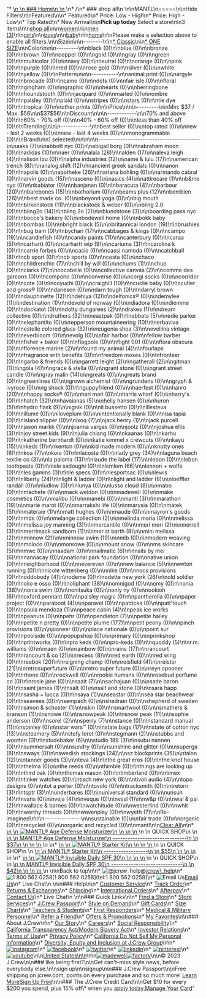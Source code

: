 "*   [\n    \n    ### Home\n    \n    ](/)\n*   /\n*   ### shop all\n    \n\nMANTL\n=====\n\nHide Filters\n\nFeatured\n\n*   Featured\n*   Price: Low - High\n*   Price: High - Low\n*   Top Rated\n*   New Arrival\n\n**Pick up today** Select a store\n\n3 items\n\n[shop all](/all/?crawl=no)\n\n[women](/all/womens?crawl=no)\n\n[men (3)](/all/mens?crawl=no)\n\n[girls](/all/girls?crawl=no)\n\n[boys](/all/boys?crawl=no)\n\n[baby](/all/baby?crawl=no)\n\n[home](/all/home?crawl=no)\n\nPlease make a selection above to enable all filters.\n\nSize\n\n\n--------\n\n[*   Classic](/all/?brand=MANTL&crawl=no&fit=Classic)\n\n[*   ONE SIZE](/all/?brand=MANTL&crawl=no&size=ONE%20SIZE)\n\nColor\n\n\n---------\n\nblack (0)\n\nblue (0)\n\nbronze (0)\n\nbrown (0)\n\ncopper (0)\n\ngold (0)\n\ngray (0)\n\ngreen (0)\n\nmulticolor (0)\n\nnavy (0)\n\nneutral (0)\n\norange (0)\n\npink (0)\n\npurple (0)\n\nred (0)\n\nrose gold (0)\n\nsilver (0)\n\nwhite (0)\n\nyellow (0)\n\nPattern\n\n\n-----------\n\nanimal print (0)\n\nargyle (0)\n\nbrocade (0)\n\ncamo (0)\n\ndots (0)\n\nfair isle (0)\n\nfloral (0)\n\ngingham (0)\n\ngraphic (0)\n\nhearts (0)\n\nherringbone (0)\n\nhoundstooth (0)\n\njacquard (0)\n\nmarled (0)\n\nombre (0)\n\npaisley (0)\n\nplaid (0)\n\nstripes (0)\n\nstars (0)\n\ntie dye (0)\n\ntropical (0)\n\nother prints (0)\n\nPrice\n\n\n---------\n\nMin: $37 / Max: $56\n\n$37$56\n\nDiscount\n\n\n------------\n\n70% and above (0)\n\n60% - 70% off (0)\n\n40% - 60% off (0)\n\nless than 40% off (0)\n\nTrending\n\n\n------------\n\nbest seller (0)\n\ntop rated (0)\n\nnew - last 2 weeks (0)\n\nnew - last 4 weeks (0)\n\nmonogrammable (0)\n\nBrand\n\n1 selected[](/all/?crawl=no)\n\n\n\n\n-----------------------------------------\n\n[](/all/?brand=AAKS,MANTL&crawl=no)aaks (7)\n\nabbott nyc (0)\n\nabigail borg (0)\n\nabraham moon (0)\n\n[](/all/?brand=ADIDAS,MANTL&crawl=no)adidas (10)\n\naer (0)\n\n[](/all/?brand=ALALA,MANTL&crawl=no)alala (28)\n\n[](/all/?brand=ALDEN,MANTL&crawl=no)alden (17)\n\n[](/all/?brand=ALEXA%20LEIGH,MANTL&crawl=no)alexa leigh (4)\n\nalison lou (0)\n\n[](/all/?brand=ALPHA%20INDUSTRIES,MANTL&crawl=no)alpha industries (12)\n\n[](/all/?brand=AME%20%26%20LULU,MANTL&crawl=no)ame & lulu (17)\n\n[](/all/?brand=AMERICAN%20TRENCH,MANTL&crawl=no)american trench (8)\n\n[](/all/?brand=ANALOG%3ASHIFT,MANTL&crawl=no)analog:shift (12)\n\nancient greek sandals (0)\n\nanon (0)\n\napolis (0)\n\n[](/all/?brand=APOTHEKE,MANTL&crawl=no)apotheke (26)\n\nariana bohling (0)\n\narmando cabral (0)\n\n[](/all/?brand=ARVIN%20GOODS,MANTL&crawl=no)arvin goods (15)\n\nasceno (0)\n\n[](/all/?brand=ASICS,MANTL&crawl=no)asics (4)\n\n[](/all/?brand=ATTIRECARE,MANTL&crawl=no)attirecare (1)\n\nb&me nyc (0)\n\nbabiator (0)\n\nbanjanan (0)\n\n[](/all/?brand=BARACUTA,MANTL&crawl=no)baracuta (4)\n\n[](/all/?brand=BARBOUR,MANTL&crawl=no)barbour (20)\n\n[](/all/?brand=BAREBONES,MANTL&crawl=no)barebones (15)\n\nbathorium (0)\n\n[](/all/?brand=BEAMS%20PLUS,MANTL&crawl=no)beams plus (12)\n\n[](/all/?brand=BEMBIEN,MANTL&crawl=no)bembien (26)\n\nbest made co. (0)\n\nbeyond yoga (0)\n\nbig mouth (0)\n\n[](/all/?brand=Birkenstock,MANTL&crawl=no)birkenstock (11)\n\nblackstock & weber (0)\n\nbling 2.0 (0)\n\n[](/all/?brand=BLING2O,MANTL&crawl=no)bling2o (14)\n\n[](/all/?brand=BLING%202o,MANTL&crawl=no)bling 2o (2)\n\n[](/all/?brand=BLUNDSTONE,MANTL&crawl=no)blundstone (3)\n\nboarding pass nyc (0)\n\nbocce's bakery (0)\n\nbodewell home (0)\n\nbokk baby (0)\n\nbombas (0)\n\n[](/all/?brand=BRIGHT%20BLACK,MANTL&crawl=no)bright black (5)\n\n[](/all/?brand=BRITANNICAL%20LONDON,MANTL&crawl=no)britannical london (19)\n\nbrushies (0)\n\nbug bam (0)\n\n[](/all/?brand=BYCHARI,MANTL&crawl=no)bychari (17)\n\ncabbages & kings (0)\n\n[](/all/?brand=CAMPO,MANTL&crawl=no)campo (19)\n\n[](/all/?brand=CANDLEFISH,MANTL&crawl=no)candlefish (4)\n\n[](/all/?brand=CANDY%20PAINTS,MANTL&crawl=no)candy paints (11)\n\ncanterbury (0)\n\n[](/all/?brand=CARAA,MANTL&crawl=no)caraa (5)\n\ncarhartt (0)\n\n[](/all/?brand=CARHARTT%20WIP,MANTL&crawl=no)carhartt wip (9)\n\n[](/all/?brand=CARIUMA,MANTL&crawl=no)cariuma (3)\n\ncarolina k (0)\n\ncarrie forbes (0)\n\ncasio (0)\n\ncassi namoda (0)\n\n[](/all/?brand=CATCHBALL,MANTL&crawl=no)catchball (8)\n\ncb sport (0)\n\ncb sports (0)\n\ncesta (0)\n\nchaco (0)\n\n[](/all/?brand=CHILDRENCHIC,MANTL&crawl=no)childrenchic (7)\n\nchill by will (0)\n\n[](/all/?brand=CHUMS,MANTL&crawl=no)chums (1)\n\nchup (0)\n\n[](/all/?brand=CLARKS,MANTL&crawl=no)clarks (7)\n\ncocobelle (0)\n\n[](/all/?brand=COLLECTIVE%20CANVAS,MANTL&crawl=no)collective canvas (2)\n\ncomme des garcons (0)\n\ncompono (0)\n\nconverse (0)\n\ncorgi socks (0)\n\ncorridor (0)\n\ncote (0)\n\ncoyuchi (0)\n\n[](/all/?brand=CRAIGHILL,MANTL&crawl=no)craighill (10)\n\ncuclie baby (0)\n\ncutler and gross® (0)\n\ndaneson (0)\n\ndarn tough (0)\n\ndarryl brown (0)\n\n[](/all/?brand=DAUPHINETTE,MANTL&crawl=no)dauphinette (12)\n\n[](/all/?brand=DEHIYA,MANTL&crawl=no)dehiya (12)\n\ndelfonics® (0)\n\n[](/all/?brand=DEMYLEE,MANTL&crawl=no)demylee (1)\n\n[](/all/?brand=DESTINATION,MANTL&crawl=no)destination (1)\n\ndevold of norway (0)\n\ndiadora (0)\n\ndiemme (0)\n\ndockatot (0)\n\n[](/all/?brand=DOTTY%20DUNGAREES,MANTL&crawl=no)dotty dungarees (2)\n\n[](/all/?brand=DRAKES,MANTL&crawl=no)drakes (1)\n\ndream collective (0)\n\n[](/all/?brand=DRUTHERS,MANTL&crawl=no)druthers (32)\n\neastpak (0)\n\n[](/all/?brand=EBBETS,MANTL&crawl=no)ebbets (5)\n\nedie parker (0)\n\nelephantito (0)\n\n[](/all/?brand=EPPERSON%20MOUNTAINEERING,MANTL&crawl=no)epperson mountaineering (10)\n\nerbaviva (0)\n\n[](/all/?brand=ESTELLE%20COLORED%20GLASS,MANTL&crawl=no)estelle colored glass (32)\n\n[](/all/?brand=EUGENIA%20SHEA,MANTL&crawl=no)eugenia shea (3)\n\neveliina vintage (0)\n\neverbloom (0)\n\nevolg (0)\n\nfair harbor (0)\n\nfellow barber (0)\n\nfisher + baker (0)\n\nflagpole (0)\n\nflight 001 (0)\n\nflora obscura (0)\n\n[](/all/?brand=FLORENCE%20MARINE,MANTL&crawl=no)florence marine (2)\n\n[](/all/?brand=FOUND%20MY%20ANIMAL,MANTL&crawl=no)found my animal (4)\n\nfourlaps (0)\n\nfragrance with benefits (0)\n\nfreedom moses (0)\n\nfronteer (0)\n\ngarbo & friends (0)\n\n[](/all/?brand=GARRETT%20LEIGHT,MANTL&crawl=no)garrett leight (2)\n\n[](/all/?brand=GATHERALL,MANTL&crawl=no)gatherall (2)\n\n[](/all/?brand=GITMAN,MANTL&crawl=no)gitman (1)\n\n[](/all/?brand=GOLA,MANTL&crawl=no)gola (4)\n\ngrace & stella (0)\n\ngrant stone (0)\n\ngrant street candle (0)\n\n[](/all/?brand=GRAY%20MALIN,MANTL&crawl=no)gray malin (14)\n\ngreats (0)\n\ngreats brand (0)\n\ngreenlines (0)\n\ngrown alchemist (0)\n\ngrundens (0)\n\ngryph & ivyrose (0)\n\ng shock (0)\n\nguppyfriend (0)\n\nhaerfest (0)\n\n[](/all/?brand=HANRO,MANTL&crawl=no)hanro (20)\n\nhappy socks® (0)\n\nhari mari (0)\n\nharris wharf (0)\n\nharry's (0)\n\n[](/all/?brand=HATCH,MANTL&crawl=no)hatch (32)\n\n[](/all/?brand=HAVAIANAS,MANTL&crawl=no)havaianas (5)\n\nhelly hansen (0)\n\n[](/all/?brand=HURON,MANTL&crawl=no)huron (5)\n\n[](/all/?brand=HYDRO%20FLASK,MANTL&crawl=no)hydro flask (9)\n\nignik (0)\n\nil bussetto (0)\n\nillesteva (0)\n\nillume (0)\n\niloveplum (0)\n\nintentionally blank (0)\n\nisa tapia (0)\n\nisland slipper (0)\n\n[](/all/?brand=IXOQ,MANTL&crawl=no)ixoq (7)\n\n[](/all/?brand=JACK%20HENRY,MANTL&crawl=no)jack henry (1)\n\njack purcell (0)\n\n[](/all/?brand=JASON%20MARKK,MANTL&crawl=no)jason markk (1)\n\n[](/all/?brand=JOANNA%20VARGAS,MANTL&crawl=no)joanna vargas (8)\n\njoolz (0)\n\n[](/all/?brand=JOSHUA%20ELLIS,MANTL&crawl=no)joshua ellis (3)\n\n[](/all/?brand=JOY%20STREET%20KIDS,MANTL&crawl=no)joy street kids (9)\n\n[](/all/?brand=Julia%20Chiang,MANTL&crawl=no)julia chiang (6)\n\nkaanas (0)\n\nkarhu (0)\n\nkatherine bernhardt (0)\n\nkatie kimmel x crewcuts (0)\n\n[](/all/?brand=KAYU,MANTL&crawl=no)kayu (15)\n\n[](/all/?brand=KEDS,MANTL&crawl=no)keds (1)\n\nkenton (0)\n\nkid made modern (0)\n\n[](/all/?brand=KNOTTY%20ONES,MANTL&crawl=no)knotty ones (6)\n\n[](/all/?brand=KOA,MANTL&crawl=no)koa (7)\n\nkoio (0)\n\nlacoste (0)\n\n[](/all/?brand=LADY%20GREY,MANTL&crawl=no)lady grey (34)\n\n[](/all/?brand=LAGUNA%20BEACH%20TEXTILE%20CO,MANTL&crawl=no)laguna beach textile co (3)\n\n[](/all/?brand=LA%20PALOMA,MANTL&crawl=no)la paloma (13)\n\n[](/all/?brand=LAUDE%20THE%20LABEL,MANTL&crawl=no)laude the label (17)\n\nlebon (0)\n\nlebon toothpaste (0)\n\nlele sadoughi (0)\n\n[](/all/?brand=LEMLEM,MANTL&crawl=no)lemlem (66)\n\nlennon + wolfe (0)\n\nles gamins (0)\n\nle specs (0)\n\nlesportsac (0)\n\nlewis (0)\n\n[](/all/?brand=LIBERTY,MANTL&crawl=no)liberty (24)\n\nlight & ladder (0)\n\n[](/all/?brand=LIGHT%20AND%20LADDER,MANTL&crawl=no)light and ladder (8)\n\nloeffler randall (0)\n\nludlow (0)\n\nlunya (0)\n\n[](/all/?brand=LUSSO%20CLOUD,MANTL&crawl=no)lusso cloud (8)\n\nmabo (0)\n\n[](/all/?brand=MACHETE,MANTL&crawl=no)machete (9)\n\nmack weldon (0)\n\nmadewell (0)\n\nmake cosmetics (0)\n\nmalibu (0)\n\nmanebi (0)\n\n[](/all/?crawl=no)mantl (3)\n\n[](/all/?brand=MANTL,MARATHON&crawl=no)marathon (19)\n\nmarie marot (0)\n\nmarrakshi life (0)\n\nmarysia (0)\n\n[](/all/?brand=MANTL,MATEK&crawl=no)matek (5)\n\n[](/all/?brand=MANTL,MATERAIE&crawl=no)materaie (1)\n\nmatt hughes (0)\n\nmaude (0)\n\nmayron's goods (0)\n\nmds (0)\n\n[](/all/?brand=MANTL,MELANGE%20COLLECTION&crawl=no)melange collection (2)\n\nmelinda maria (0)\n\nmelissa (0)\n\n[](/all/?brand=MANTL,MELISSA%20JOY%20MANNING&crawl=no)melissa joy manning (3)\n\nmercantile (0)\n\n[](/all/?brand=MANTL,MERI%20MERI&crawl=no)meri meri (2)\n\n[](/all/?brand=MANTL,MERRELL&crawl=no)merrell (3)\n\n[](/all/?brand=MANTL,MERRIMACK%20SANDBORN&crawl=no)merrimack sandborn (1)\n\n[](/all/?brand=MANTL,MER%20ST%20BARTH&crawl=no)mer st barth (8)\n\n[](/all/?brand=MANTL,MINI%20MELISSA&crawl=no)mini melissa (2)\n\n[](/all/?brand=MANTL,MINNOW&crawl=no)minnow (21)\n\n[](/all/?brand=MANTL,MINNOW%20SWIM&crawl=no)minnow swim (19)\n\nmlb (0)\n\nmodern weaving (0)\n\nmoloco (0)\n\nmonrowe (0)\n\nmount snow (0)\n\n[](/all/?brand=MANTL,MS%20SKINCARE&crawl=no)ms skincare (5)\n\nmwc (0)\n\nnaadam (0)\n\n[](/all/?brand=MANTL,NAILMATIC&crawl=no)nailmatic (6)\n\n[](/all/?brand=MANTL,NAILS%20BY%20MEI&crawl=no)nails by mei (6)\n\nnannacay (0)\n\nnational park foundation (0)\n\nnative union (0)\n\nneighborhood (0)\n\nnevereven (0)\n\n[](/all/?brand=MANTL,New%20Balance&crawl=no)new balance (5)\n\nnewton running (0)\n\nnicole wittenberg (0)\n\nnike (0)\n\nnocs provisions (0)\n\n[](/all/?brand=MANTL,ODDOBODY&crawl=no)oddobody (4)\n\nodeme (0)\n\n[](/all/?brand=MANTL,ODETTE%20NEW%20YORK&crawl=no)odette new york (26)\n\nold soldier (0)\n\nolio e osso (0)\n\n[](/all/?brand=MANTL,OLIPHANT&crawl=no)oliphant (38)\n\nomnigod (0)\n\nomy (0)\n\n[](/all/?brand=MANTL,ONIA&crawl=no)onia (38)\n\nonia swim (0)\n\nonitsuka (0)\n\nonly ny (0)\n\n[](/all/?brand=MANTL,OOKIOH&crawl=no)ookioh (6)\n\noxford pennant (0)\n\npaisley magic (0)\n\npantherella (0)\n\npaper project (0)\n\n[](/all/?brand=MANTL,PARABOOT&crawl=no)paraboot (4)\n\nparavel (0)\n\npatricks (0)\n\npatt'touch (0)\n\n[](/all/?brand=MANTL,PAULA%20MENDOZA&crawl=no)paula mendoza (1)\n\n[](/all/?brand=MANTL,PEACE%20CABIN&crawl=no)peace cabin (4)\n\npeak ice works (0)\n\npeanuts (0)\n\npehr (0)\n\n[](/all/?brand=MANTL,PENDLETON&crawl=no)pendleton (7)\n\npetite hailey (0)\n\npetite n pretty (0)\n\n[](/all/?brand=MANTL,PETITE%20PLUME&crawl=no)petite plume (177)\n\npetit peony (0)\n\npinch provisions (0)\n\npioneer (0)\n\nplace nationale (0)\n\npoint sur (0)\n\npoolside (0)\n\npopupshop (0)\n\nprimary (0)\n\nprinkshop (0)\n\nprintworks (0)\n\npro keds (0)\n\npro-keds (0)\n\n[](/all/?brand=MANTL,QUODDY&crawl=no)quoddy (5)\n\nr.m. williams (0)\n\nraen (0)\n\nrainbow (0)\n\n[](/all/?brand=MANTL,RAINS&crawl=no)rains (17)\n\nrancourt (0)\n\n[](/all/?brand=MANTL,RANCOURT%20%26%20CO&crawl=no)rancourt & co (2)\n\n[](/all/?brand=MANTL,RECESS&crawl=no)recess (8)\n\nred earth (0)\n\nred wing (0)\n\n[](/all/?brand=MANTL,REEBOK&crawl=no)reebok (20)\n\nreigning champ (0)\n\n[](/all/?brand=MANTL,REISFIELD&crawl=no)reisfield (4)\n\n[](/all/?brand=MANTL,REISTOR&crawl=no)reistor (21)\n\nretrosuperfuture (0)\n\nretro super future (0)\n\nreyn spooner (0)\n\nrhone (0)\n\nrockwell (0)\n\nrookie humans (0)\n\nrosebud perfume co (0)\n\nrosie jane (0)\n\n[](/all/?brand=MANTL,SAALT&crawl=no)saalt (7)\n\nsachajuan (0)\n\n[](/all/?brand=MANTL,SADE%20BARON&crawl=no)sade baron (6)\n\n[](/all/?brand=MANTL,SAINT%20JAMES&crawl=no)saint james (1)\n\nsalt (0)\n\nsalt and stone (0)\n\nsara happ (0)\n\nsasha + lucca (0)\n\n[](/all/?brand=MANTL,SAYA&crawl=no)saya (1)\n\nseastar (0)\n\nsea star beachwear (0)\n\nseavees (0)\n\nsempach (0)\n\nshedrain (0)\n\nshepherd of sweden (0)\n\n[](/all/?brand=MANTL,SIMON%20%26%20SCHUSTER&crawl=no)simon & schuster (1)\n\nskin (0)\n\nsmartwool (0)\n\n[](/all/?brand=MANTL,SMATHERS%20%26%20BRANSON&crawl=no)smathers & branson (1)\n\nsnowe (0)\n\nsnowpeak (0)\n\n[](/all/?brand=MANTL,SNOW%20PEAK&crawl=no)snow peak (11)\n\nsophie anderson (0)\n\n[](/all/?brand=MANTL,SOREL&crawl=no)sorel (2)\n\n[](/all/?brand=MANTL,SPERRY&crawl=no)sperry (7)\n\nstance (0)\n\n[](/all/?brand=MANTL,STANDARD%20MANUAL&crawl=no)standard manual (1)\n\nstanley (0)\n\nstar wars™ (0)\n\n[](/all/?brand=MANTL,STATE%20BAGS&crawl=no)state bags (17)\n\n[](/all/?brand=MANTL,STATE%20OF%20COTTON%20NYC&crawl=no)state of cotton nyc (13)\n\n[](/all/?brand=MANTL,STEAMERY&crawl=no)steamery (5)\n\nstefy loret (0)\n\n[](/all/?brand=MANTL,STEGMANN&crawl=no)stegmann (2)\n\nstubbs and wootten (0)\n\n[](/all/?brand=MANTL,STUDEBAKER&crawl=no)studebaker (6)\n\n[](/all/?brand=MANTL,STUDIO%20189&crawl=no)studio 189 (3)\n\nsubu nannen (0)\n\nsummersalt (0)\n\nsundry (0)\n\nsunshine and glitter (0)\n\n[](/all/?brand=MANTL,SUPERGA&crawl=no)superga (8)\n\nsways (0)\n\n[](/all/?brand=MANTL,SWEDISH%20STOCKINGS&crawl=no)swedish stockings (24)\n\n[](/all/?brand=MANTL,SZ%20BLOCKPRINTS&crawl=no)sz blockprints (35)\n\n[](/all/?brand=MANTL,TALON&crawl=no)talon (12)\n\n[](/all/?brand=MANTL,TANNER%20GOODS&crawl=no)tanner goods (3)\n\n[](/all/?brand=MANTL,TEVA&crawl=no)teva (4)\n\nthe great eros (0)\n\nthe knot house (0)\n\nthelma (0)\n\nthe reeds (0)\n\nthimble (0)\n\nthings are looking up (0)\n\nthird oak (0)\n\nthomas mason (0)\n\ntimberland (0)\n\ntimex (0)\n\ntinker watches (0)\n\n[](/all/?brand=MANTL,TISCH%20NEW%20YORK&crawl=no)tisch new york (8)\n\n[](/all/?brand=MANTL,TIVOLI%20AUDIO&crawl=no)tivoli audio (4)\n\ntopo designs (0)\n\ntot a porter (0)\n\ntovolo (0)\n\ntracksmith (0)\n\n[](/all/?brand=MANTL,TRETORN&crawl=no)tretorn (3)\n\n[](/all/?brand=MANTL,TSPTR&crawl=no)tsptr (3)\n\nunderbares (0)\n\nuniversal standard (0)\n\n[](/all/?brand=MANTL,UNSUN&crawl=no)unsun (4)\n\nvans (0)\n\n[](/all/?brand=MANTL,VEJA&crawl=no)veja (4)\n\nveque (0)\n\n[](/all/?brand=MANTL,VSSL&crawl=no)vssl (1)\n\nw&p (0)\n\n[](/all/?brand=MANTL,WAL%20%26%20PAI&crawl=no)wal & pai (2)\n\nwallace & barnes (0)\n\nwatchitude (0)\n\nwesterlind (0)\n\nwhit (0)\n\nworthy threads (0)\n\nwovenplay (0)\n\n[](/all/?brand=MANTL,WYETH&crawl=no)wyeth (7)\n\nRe-imagined\n\n\n---------------\n\nsustainable (0)\n\nfair trade (0)\n\norganic (0)\n\nrecycled (0)\n\norganic and recycled (0)\n\nmantl[](/all/?crawl=no)\n\n[Clear All](/all/?crawl=no)\n\n*   [\n    \n    ![ MANTL® Age Defense Moisturizer](https://www.jcrew.com/s7-img-facade/M8347_EG7294?hei=640&crop=0,0,512,0)\n    \n    \n    \n    ](/p/mens/categories/accessories/home/bath/mantl-age-defense-moisturizer/M8347?display=standard&fit=Classic&color_name=one-color&colorProductCode=M8347)\n    \n    QUICK SHOP\n    \n    [\n    \n    MANTL® Age Defense Moisturizer\n    ------------------------------\n    \n    $37\n    \n    \n    \n    ](/p/mens/categories/accessories/home/bath/mantl-age-defense-moisturizer/M8347?display=standard&fit=Classic&color_name=one-color&colorProductCode=M8347)\n    \n*   [\n    \n    ![ MANTL® Starter Kit](https://www.jcrew.com/s7-img-facade/M8349_EG7294?hei=640&crop=0,0,512,0)\n    \n    \n    \n    ](/p/mens/categories/accessories/home/bath/mantl-starter-kit/M8349?display=standard&fit=Classic&color_name=one-color&colorProductCode=M8349)\n    \n    QUICK SHOP\n    \n    [\n    \n    MANTL® Starter Kit\n    ------------------\n    \n    $55\n    \n    \n    \n    ](/p/mens/categories/accessories/home/bath/mantl-starter-kit/M8349?display=standard&fit=Classic&color_name=one-color&colorProductCode=M8349)\n    \n*   [\n    \n    ![ MANTL® Invisible Daily SPF 30](https://www.jcrew.com/s7-img-facade/M8348_EG7294?hei=640&crop=0,0,512,0)\n    \n    \n    \n    ](/p/mens/categories/accessories/home/bath/mantl-invisible-daily-spf-30/M8348?display=standard&fit=Classic&color_name=one-color&colorProductCode=M8348)\n    \n    QUICK SHOP\n    \n    [\n    \n    MANTL® Invisible Daily SPF 30\n    -----------------------------\n    \n    $42\n    \n    \n    \n    ](/p/mens/categories/accessories/home/bath/mantl-invisible-daily-spf-30/M8348?display=standard&fit=Classic&color_name=one-color&colorProductCode=M8348)\n    \n\nBack to top\n\n*   ![@jcrew_help](/next-static/images/sidecar-modules/footer/twitter-2.svg)[@jcrew\\_help](https://twitter.com/jcrew_help)\n*   ![1 800 562 0258](/next-static/images/sidecar-modules/footer/phone-2.svg)[1 800 562 0258](tel:1 800 562 0258)\n*   ![Email Us](/next-static/images/sidecar-modules/footer/email.svg)[Email Us](mailto:help@jcrew.com)\n*   Live Chat\n    \n\n### Help\n\n*   [Customer Service](/help/customer-service)\n*   [Track Order](/help/order-status)\n*   [Returns & Exchanges](/help/returns-exchanges)\n*   [Shipping](/help/shipping-handling)\n*   [International Orders](/help/international-orders)\n*   [Afterpay](/afterpay-faq)\n*   [Contact Us](/help/contact-us)\n*   Live Chat\n    \n\n### Quick Links\n\n*   [Find a Store](https://stores.jcrew.com/search)\n*   [Store Services](/s/store-services)\n*   [J.Crew Passport](/s/rewards)\n*   [Style on Demand](/s/style-on-demand)\n*   [Gift Cards](/help/gift-card)\n*   [Size Charts](/r/size-charts)\n*   [Teachers & Students](/s/teacher-student-discount)\n*   [First Responders](/s/military-medical-first-responder-discount)\n*   [Medical & Military Personnel](/s/military-medical-first-responder-discount)\n*   [Refer a Friend](/share)\n*   [Offers & Promotions](/best-deals)\n*   [My Favorites](/favorites)\n\n### About J.Crew\n\n*   [Our Story](/s/aboutus)\n*   [Careers](https://jobs.jcrew.com)\n*   [Social Responsibility](/s/corporate-responsibility)\n*   [California Transparency Act/Modern Slavery Act](/s/CSR-california-transparency-act)\n*   [Investor Relations](https://investors.jcrew.com)\n*   [Terms of Use](/help/terms-of-use)\n*   [Privacy Policy](/help/privacy-policy)\n*   [California Do Not Sell My Personal Information](https://jcrew.clarip.com/dsr/create?brand=jcrew&type=3)\n*   [Diversity, Equity and Inclusion at J.Crew Group](/s/diversity-equity-inclusion)\n\n*   [![instagram](/next-static/images/sidecar-modules/footer/instagram-2.svg)](http://instagram.com/jcrew)\n*   [![facebook](/next-static/images/sidecar-modules/footer/facebook-2.svg)](https://www.facebook.com/jcrew)\n*   [![twitter](/next-static/images/sidecar-modules/footer/twitter-2.svg)](https://twitter.com/jcrew)\n*   [![linkedin](/next-static/images/sidecar-modules/footer/linkedin.svg)](https://www.linkedin.com/company/j-crew)\n*   [![pinterest](/next-static/images/sidecar-modules/footer/pinterest-2.svg)](http://pinterest.com/jcrew/)\n*   [![youtube](/next-static/images/sidecar-modules/footer/youtube-2.svg)](http://www.youtube.com/user/jcrewinsider)\n\n[United States\n\n](/r/context-chooser)\n\n[![madewell](/next-static/images/sidecar-modules/footer/madewell.svg)](https://www.madewell.com)[![factory](/next-static/images/sidecar-modules/navigation/jcrew-factory-logo-black.svg)](https://factory.jcrew.com)\n\n© 2023 J.Crew\n\n### like being first?\n\nGet can't-miss style news, before everybody else.\n\nsign up\n\nsignup\n\n### J.Crew Passport\n\nFree shipping on jcrew.com, points on every purchase and so much more! [Learn More](/s/rewards)[Sign Up Free](/?register=true)\n\n### The J.Crew Credit Card\n\nGet $10 for every $200 you spend, plus 15% off\\* when you [apply today.](/s/credit-card)[Manage Your Card](https://d.comenity.net/jcrew/)"